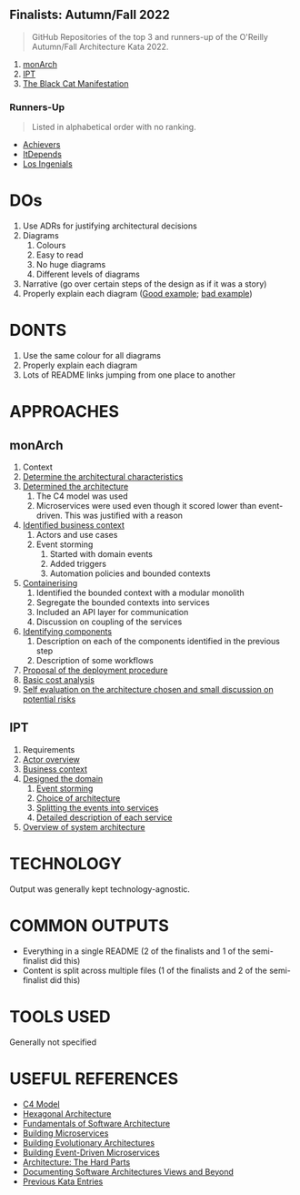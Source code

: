 ## Finalists: Autumn/Fall 2022 

> GitHub Repositories of the top 3 and runners-up of the O'Reilly Autumn/Fall Architecture Kata 2022.

1. [monArch](https://github.com/mynksnh/ArchKatas2022)
2. [IPT](https://github.com/iptch-public/2022-fall-architectural-katas)
3. [The Black Cat Manifestation](https://github.com/jjones203/architecture_kata)

### Runners-Up

> Listed in alphabetical order with no ranking.

- [Achievers](https://github.com/The-Achievers-Team/ArchKatas2022)
- [ItDepends](https://github.com/ITDependsQ42022/Hey-Blue)
- [Los Ingenials](https://github.com/ingeniala/heybluekata)

# DOs

1. Use ADRs for justifying architectural decisions
2. Diagrams
   1. Colours
   2. Easy to read
   3. No huge diagrams
   4. Different levels of diagrams
3. Narrative (go over certain steps of the design as if it was a story)
4. Properly explain each diagram ([Good example](https://github.com/mynksnh/ArchKatas2022); [bad example](https://github.com/ITDependsQ42022/Hey-Blue))

# DONTS

1. Use the same colour for all diagrams
2. Properly explain each diagram
3. Lots of README links jumping from one place to another

# APPROACHES

## monArch

1. Context
2. [Determine the architectural characteristics](https://github.com/mynksnh/ArchKatas2022/blob/main/Readme.md#architecture-characteristics)
3. [Determined the architecture](https://github.com/mynksnh/ArchKatas2022/blob/main/Readme.md#architecture-approach)
   1. The C4 model was used
   2. Microservices were used even though it scored lower than event-driven. This was justified with a reason
4. [Identified business context](https://github.com/mynksnh/ArchKatas2022/blob/main/Readme.md#context)
   1. Actors and use cases
   2. Event storming
      1. Started with domain events
      2. Added triggers
      3. Automation policies and bounded contexts
5. [Containerising](https://github.com/mynksnh/ArchKatas2022/blob/main/Readme.md#containers)
   1. Identified the bounded context with a modular monolith
   2. Segregate the bounded contexts into services
   3. Included an API layer for communication
   4. Discussion on coupling of the services
6. [Identifying components](https://github.com/mynksnh/ArchKatas2022/blob/main/Readme.md#components)
   1. Description on each of the components identified in the previous step
   2. Description of some workflows
7. [Proposal of the deployment procedure](https://github.com/mynksnh/ArchKatas2022/blob/main/Readme.md#deployment)
8. [Basic cost analysis](https://github.com/mynksnh/ArchKatas2022/blob/main/Readme.md#cost-analysis)
9. [Self evaluation on the architecture chosen and small discussion on potential risks](https://github.com/mynksnh/ArchKatas2022/blob/main/Readme.md#evaluation-risks-and-architecture-fitness)

## IPT

1. Requirements
2. [Actor overview](https://github.com/iptch/2022-fall-architectural-katas#actors-overview)
3. [Business context](https://github.com/iptch/2022-fall-architectural-katas#context)
4. [Designed the domain](https://github.com/iptch/2022-fall-architectural-katas#domain-design)
   1. [Event storming](https://github.com/iptch/2022-fall-architectural-katas#event-storming-process)
   2. [Choice of architecture](https://github.com/iptch/2022-fall-architectural-katas#architecture-style)
   3. [Splitting the events into services](https://github.com/iptch/2022-fall-architectural-katas#domain-capabilities)
   4. [Detailed description of each service](https://github.com/iptch/2022-fall-architectural-katas#capabilities-in-depth)
5. [Overview of system architecture](https://github.com/iptch/2022-fall-architectural-katas#system-architecture)

# TECHNOLOGY

Output was generally kept technology-agnostic.


# COMMON OUTPUTS

- Everything in a single README (2 of the finalists and 1 of the semi-finalist did this)
- Content is split across multiple files (1 of the finalists and 2 of the semi-finalist did this)

# TOOLS USED

Generally not specified

# USEFUL REFERENCES

- [C4 Model](https://c4model.com/)  
- [Hexagonal Architecture](https://alistair.cockburn.us/hexagonal-architecture/)  
- [Fundamentals of Software Architecture](https://learning.oreilly.com/library/view/fundamentals-of-software/9781492043447/)  
- [Building Microservices](https://learning.oreilly.com/library/view/building-microservices-2nd/9781492034018/)  
- [Building Evolutionary Architectures](https://learning.oreilly.com/library/view/building-evolutionary-architectures/9781491986356/)  
- [Building Event-Driven Microservices](https://learning.oreilly.com/library/view/building-event-driven-microservices/9781492057888/)  
- [Architecture: The Hard Parts](https://alistair.cockburn.us/hexagonal-architecture/)  
- [Documenting Software Architectures Views and Beyond](https://learning.oreilly.com/library/view/documenting-software-architectures/9780132488617/)  
- [Previous Kata Entries](https://github.com/tekiegirl/SoftwareArchitectureResources/blob/main/Resources/OReillyKata.md)
